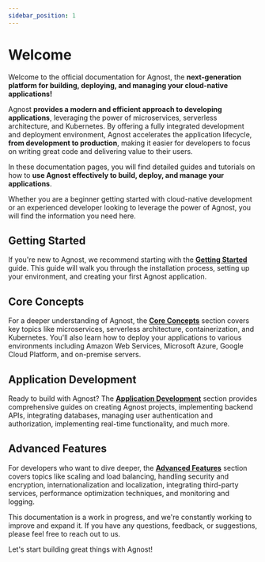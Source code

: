 ```yaml
---
sidebar_position: 1
---
```


# Welcome

Welcome to the official documentation for Agnost, the **next-generation platform
for building, deploying, and managing your cloud-native applications!**

Agnost **provides a modern and efficient approach to developing applications**,
leveraging the power of microservices, serverless architecture, and Kubernetes.
By offering a fully integrated development and deployment environment, Agnost
accelerates the application lifecycle, **from development to production**,
making it easier for developers to focus on writing great code and delivering
value to their users.

In these documentation pages, you will find detailed guides and tutorials on how
to **use Agnost effectively to build, deploy, and manage your applications**.

Whether you are a beginner getting started with cloud-native development or an
experienced developer looking to leverage the power of Agnost, you will find the
information you need here.

## Getting Started

If you're new to Agnost, we recommend starting with the
[**Getting Started**](/docs/installation/getting-started) guide. This guide will
walk you through the installation process, setting up your environment, and
creating your first Agnost application.

## Core Concepts

For a deeper understanding of Agnost, the
[**Core Concepts**](/docs/category/core-concepts/) section covers key topics
like microservices, serverless architecture, containerization, and Kubernetes.
You'll also learn how to deploy your applications to various environments
including Amazon Web Services, Microsoft Azure, Google Cloud Platform, and
on-premise servers.

## Application Development

Ready to build with Agnost? The
[**Application Development**](/docs/category/application-development/) section
provides comprehensive guides on creating Agnost projects, implementing backend
APIs, integrating databases, managing user authentication and authorization,
implementing real-time functionality, and much more.

## Advanced Features

For developers who want to dive deeper, the
[**Advanced Features**](/docs/category/advanced-features) section covers topics
like scaling and load balancing, handling security and encryption,
internationalization and localization, integrating third-party services,
performance optimization techniques, and monitoring and logging.

This documentation is a work in progress, and we're constantly working to
improve and expand it. If you have any questions, feedback, or suggestions,
please feel free to reach out to us.

Let's start building great things with Agnost!
